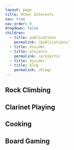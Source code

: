 ```yaml
---
layout: page
title: Other Interests
nav: true
nav_order: 8
dropdown: false
children:
  - title: publications
    permalink: /publications/
  - title: divider
  - title: projects
    permalink: /projects/
  - title: divider
  - title: blog
    permalink: /blog/
---
```


<h2>Rock Climbing</h2>

<h2>Clarinet Playing</h2>

<h2>Cooking</h2>

<h2>Board Gaming</h2>
